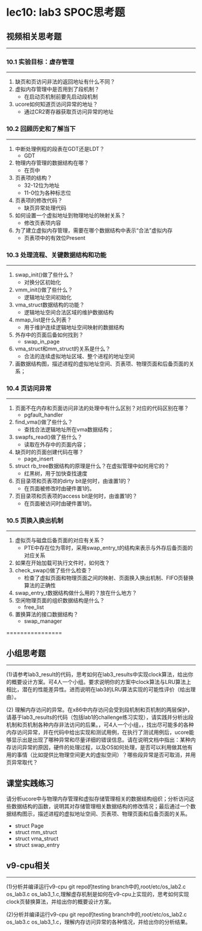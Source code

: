 # lec10: lab3 SPOC思考题

## 视频相关思考题
---
### 10.1 实验目标：虚存管理
---

1. 缺页和页访问非法的返回地址有什么不同？
2. 虚拟内存管理中是否用到了段机制？
   + 在启动页机制前要先启动段机制
3. ucore如何知道页访问异常的地址？
   + 通过CR2寄存器获取页访问异常的地址


### 10.2 回顾历史和了解当下
---

1. 中断处理例程的段表在GDT还是LDT？
   + GDT
2. 物理内存管理的数据结构在哪？
   + 在页中
3. 页表项的结构？
   + 32-12位为地址
   + 11-0位为各种标志位
4. 页表项的修改代码？
   + 缺页异常处理代码
5. 如何设置一个虚拟地址到物理地址的映射关系？
   + 修改页表项内容
6. 为了建立虚拟内存管理，需要在哪个数据结构中表示“合法”虚拟内存
   + 页表项中的有效位Present

### 10.3 处理流程、关键数据结构和功能
---

1. swap_init()做了些什么？
   + 对换分区初始化
2. vmm_init()做了些什么？
   + 逻辑地址空间初始化
3. vma_struct数据结构的功能？
   + 逻辑地址空间合法区域的维护数据结构
4. mmap_list是什么列表？
   + 用于维护连续逻辑地址空间映射的数据结构
5. 外存中的页面后备如何找到？
   + swap_in_page
6. vma_struct和mm_struct的关系是什么？
   + 合法的连续虚拟地址区域、整个进程的地址空间
7. 画数据结构图，描述进程的虚拟地址空间、页表项、物理页面和后备页面的关系；

### 10.4 页访问异常
---

1. 页面不在内存和页面访问非法的处理中有什么区别？对应的代码区别在哪？
   + pgfault_handler
1. find_vma()做了些什么？
   + 查找合法逻辑地址所在vma数据结构；
1. swapfs_read()做了些什么？
   + 读取在外存中的页面内容；
1. 缺页时的页面创建代码在哪？
   + page_insert
1. struct rb_tree数据结构的原理是什么？在虚拟管理中如何用它的？
   + 红黑树，用于加快查找速度
1. 页目录项和页表项的dirty bit是何时，由谁置1的？
   + 在页面被修改时由硬件置1的。
1. 页目录项和页表项的access bit是何时，由谁置1的？
   + 在页面被访问时由硬件置1的。

### 10.5 页换入换出机制
---

1. 虚拟页与磁盘后备页面的对应有关系？
   + PTE中存在位为零时，采用swap_entry_t的结构来表示与外存后备页面的对应关系
1. 如果在开始加载可执行文件时，如何改？
1. check_swap()做了些什么检查？
   + 检查了虚拟页面和物理页面之间的映射、页面换入换出机制、FIFO页替换算法的正确性
1. swap_entry_t数据结构做什么用的？放在什么地方？
1. 空闲物理页面的组织数据结构是什么？
   + free_list
1. 置换算法的接口数据结构？
   + swap_manager

================


## 小组思考题
---
(1)请参考lab3_result的代码，思考如何在lab3_results中实现clock算法，给出你的概要设计方案。可4人一个小组。要求说明你的方案中clock算法与LRU算法上相比，潜在的性能差异性。进而说明在lab3的LRU算法实现的可能性评价（给出理由）。

(2) 理解内存访问的异常。在x86中内存访问会受到段机制和页机制的两层保护，请基于lab3_results的代码（包括lab1的challenge练习实现），请实践并分析出段机制和页机制各种内存非法访问的后果。，可4人一个小组，，找出尽可能多的各种内存访问异常，并在代码中给出实现和测试用例，在执行了测试用例后，ucore能够显示出是出现了哪种异常和尽量详细的错误信息。请在说明文档中指出：某种内存访问异常的原因，硬件的处理过程，以及OS如何处理，是否可以利用做其他有用的事情（比如提供比物理空间更大的虚拟空间）？哪些段异常是否可取消，并用页异常取代？

## 课堂实践练习

请分析ucore中与物理内存管理和虚拟存储管理相关的数据结构组织；分析访问这些数据结构的函数，说明其对存储管理相关数据结构的修改情况；最后通过一个数据结构图示，描述进程的虚拟地址空间、页表项、物理页面和后备页面的关系。

 * struct Page
 * struct mm_struct
 * struct vma_struct
 * struct swap_entry

## v9-cpu相关
---
(1)分析并编译运行v9-cpu git repo的testing branch中的,root/etc/os_lab2.c os_lab3.c os_lab3_1.c,理解虚存机制是如何在v9-cpu上实现的，思考如何实现clock页替换算法，并给出你的概要设计方案。

(2)分析并编译运行v9-cpu git repo的testing branch中的,root/etc/os_lab2.c os_lab3.c os_lab3_1.c，理解内存访问异常的各种情况，并给出你的分析结果。
